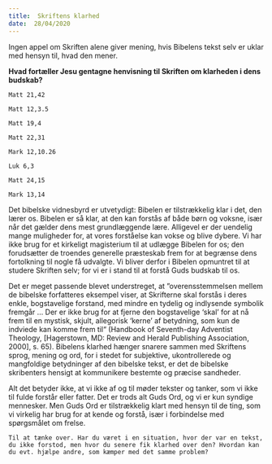 ```yaml
---
title:  Skriftens klarhed
date:  28/04/2020
---
```


Ingen appel om Skriften alene giver mening, hvis Bibelens tekst selv er uklar med hensyn til, hvad den mener.

**Hvad fortæller Jesu gentagne henvisning til Skriften om klarheden i dens budskab?**

`Matt 21,42`

`Matt 12,3.5`

`Matt 19,4`

`Matt 22,31`

`Mark 12,10.26`

`Luk 6,3`

`Matt 24,15`

`Mark 13,14`

Det bibelske vidnesbyrd er utvetydigt: Bibelen er tilstrækkelig klar i det, den lærer os. Bibelen er så klar, at den kan forstås af både børn og voksne, især når det gælder dens mest grundlæggende lære. Alligevel er der uendelig mange muligheder for, at vores forståelse kan vokse og blive dybere. Vi har ikke brug for et kirkeligt magisterium til at udlægge Bibelen for os; den forudsætter de troendes generelle præsteskab frem for at begrænse dens fortolkning til nogle få udvalgte. Vi bliver derfor i Bibelen opmuntret til at studere Skriften selv; for vi er i stand til at forstå Guds budskab til os.

Det er meget passende blevet understreget, at ”overensstemmelsen mellem de bibelske forfatteres eksempel viser, at Skrifterne skal forstås i deres enkle, bogstavelige forstand, med mindre en tydelig og indlysende symbolik fremgår … Der er ikke brug for at fjerne den bogstavelige ‘skal’ for at nå frem til en mystisk, skjult, allegorisk ‘kerne’ af betydning, som kun de indviede kan komme frem til“ (Handbook of Seventh-day Adventist Theology, [Hagerstown, MD: Review and Herald Publishing Association, 2000], s. 65). Bibelens klarhed hænger snarere sammen med Skriftens sprog, mening og ord, for i stedet for subjektive, ukontrollerede og mangfoldige betydninger af den bibelske tekst, er det de bibelske skribenters hensigt at kommunikere bestemte og præcise sandheder.

Alt det betyder ikke, at vi ikke af og til møder tekster og tanker, som vi ikke til fulde forstår eller fatter. Det er trods alt Guds Ord, og vi er kun syndige mennesker. Men Guds Ord er tilstrækkelig klart med hensyn til de ting, som vi virkelig har brug for at kende og forstå, især i forbindelse med spørgsmålet om frelse.

`Til at tænke over. Har du været i en situation, hvor der var en tekst, du ikke forstod, men hvor du senere fik klarhed over den? Hvordan kan du evt. hjælpe andre, som kæmper med det samme problem?`